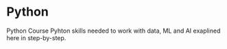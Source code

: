 # Python
Python Course
Pyhton skills needed to work with data, ML and AI exaplined here in step-by-step.
